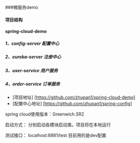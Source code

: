 
 ###微服务demo
 
 
 #### 项目结构
 #### spring-cloud-demo
 ##### 1、config-server 配置中心
 ##### 2、eureka-server 注册中心
 ##### 3、user-service 用户服务
 ##### 4、order-service 订单服务
 
 * [项目地址] [https://github.com/zhupan1/spring-cloud-demo]
 * [配置中心地址] [https://github.com/zhupan1/spring-config]
 
 spring cloud使用版本：Greenwich.SR2
 
 启动方式：
    分别启动各模块启动类。项目将在本地运行
 
 测试接口：
    localhost:8881/test
 目前用的是dev配置
